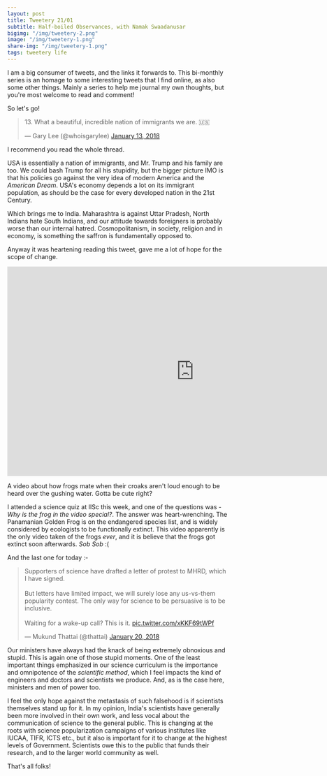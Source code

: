 ```yaml
---
layout: post
title: Tweetery 21/01
subtitle: Half-boiled Observances, with Namak Swaadanusar
bigimg: "/img/tweetery-2.png"	
image: "/img/tweetery-1.png"
share-img: "/img/tweetery-1.png"
tags: tweetery life
---
```


I am a big consumer of tweets, and the links it forwards to. This bi-monthly series is an homage to some interesting tweets that I find online, as also some other things. Mainly a series to help me journal my own thoughts, but you're most welcome to read and comment!

So let's go!

<blockquote class="twitter-tweet" data-lang="en"><p lang="en" dir="ltr">13. What a beautiful, incredible nation of immigrants we are. 🇺🇸</p>&mdash; Gary Lee (@whoisgarylee) <a href="https://twitter.com/whoisgarylee/status/952180659958685696?ref_src=twsrc%5Etfw">January 13, 2018</a></blockquote>
<script async src="https://platform.twitter.com/widgets.js" charset="utf-8"></script>

I recommend you read the whole thread.

USA is essentially a nation of immigrants, and Mr. Trump and his family are too. We could bash Trump for all his stupidity, but the bigger picture IMO is that his policies go against the very idea of modern America and the _American Dream_. USA's economy depends a lot on its immigrant population, as should be the case for every developed nation in the 21st Century. 

Which brings me to India. Maharashtra is against Uttar Pradesh, North Indians hate South Indians, and our attitude towards foreigners is probably worse than our internal hatred. Cosmopolitanism, in society, religion and in economy, is something the saffron is fundamentally opposed to.

Anyway it was heartening reading this tweet, gave me a lot of hope for the scope of change.

<iframe width="854" height="480" src="https://www.youtube.com/embed/A1FWQvaBoRg" frameborder="0" allow="autoplay; encrypted-media" allowfullscreen></iframe>

A video about how frogs mate when their croaks aren't loud enough to be heard over the gushing water. Gotta be cute right?

I attended a science quiz at IISc this week, and one of the questions was - _Why is the frog in the video special?_. The answer was heart-wrenching. The Panamanian Golden Frog is on the endangered species list, and is widely considered by ecologists to be functionally extinct. This video apparently is the only video taken of the frogs _ever_, and it is believe that the frogs got extinct soon afterwards. _Sob Sob_ :(

And the last one for today :-

<blockquote class="twitter-tweet" data-lang="en"><p lang="en" dir="ltr">Supporters of science have drafted a letter of protest to MHRD, which I have signed.<br><br>But letters have limited impact, we will surely lose any us-vs-them popularity contest. The only way for science to be persuasive is to be inclusive.<br><br>Waiting for a wake-up call? This is it. <a href="https://t.co/xKKF69tWPf">pic.twitter.com/xKKF69tWPf</a></p>&mdash; Mukund Thattai (@thattai) <a href="https://twitter.com/thattai/status/954731887368355840?ref_src=twsrc%5Etfw">January 20, 2018</a></blockquote>
<script async src="https://platform.twitter.com/widgets.js" charset="utf-8"></script>

Our ministers have always had the knack of being extremely obnoxious and stupid. This is again one of those stupid moments. One of the least important things emphasized in our science curriculum is the importance and omnipotence of the _scientific method_, which I feel impacts the kind of engineers and doctors and scientists we produce. And, as is the case here, ministers and men of power too.

I feel the only hope against the metastasis of such falsehood is if scientists themselves stand up for it. In my opinion, India's scientists have generally been more involved in their own work, and less vocal about the communication of science to the general public. This is changing at the roots with science popularization campaigns of various institutes like IUCAA, TIFR, ICTS etc., but it also is important for it to change at the highest levels of Government. Scientists owe this to the public that funds their research, and to the larger world community as well.

That's all folks!


